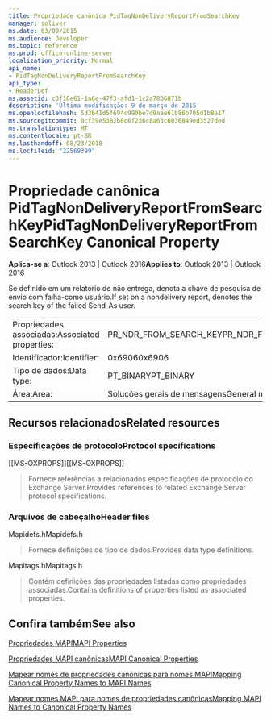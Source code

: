 ```yaml
---
title: Propriedade canônica PidTagNonDeliveryReportFromSearchKey
manager: soliver
ms.date: 03/09/2015
ms.audience: Developer
ms.topic: reference
ms.prod: office-online-server
localization_priority: Normal
api_name:
- PidTagNonDeliveryReportFromSearchKey
api_type:
- HeaderDef
ms.assetid: c3f10e61-1a6e-47f3-afd1-1c2a7836871b
description: 'Última modificação: 9 de março de 2015'
ms.openlocfilehash: 5d3b41d5f694c990be7d9aae61b86b705d1b8e17
ms.sourcegitcommit: 0cf39e5382b8c6f236c8a63c6036849ed3527ded
ms.translationtype: MT
ms.contentlocale: pt-BR
ms.lasthandoff: 08/23/2018
ms.locfileid: "22569399"
---
```

# <a name="pidtagnondeliveryreportfromsearchkey-canonical-property"></a><span data-ttu-id="afa1b-103">Propriedade canônica PidTagNonDeliveryReportFromSearchKey</span><span class="sxs-lookup"><span data-stu-id="afa1b-103">PidTagNonDeliveryReportFromSearchKey Canonical Property</span></span>

  
  
<span data-ttu-id="afa1b-104">**Aplica-se a**: Outlook 2013 | Outlook 2016</span><span class="sxs-lookup"><span data-stu-id="afa1b-104">**Applies to**: Outlook 2013 | Outlook 2016</span></span> 
  
<span data-ttu-id="afa1b-105">Se definido em um relatório de não entrega, denota a chave de pesquisa de envio com falha-como usuário.</span><span class="sxs-lookup"><span data-stu-id="afa1b-105">If set on a nondelivery report, denotes the search key of the failed Send-As user.</span></span>
  
|||
|:-----|:-----|
|<span data-ttu-id="afa1b-106">Propriedades associadas:</span><span class="sxs-lookup"><span data-stu-id="afa1b-106">Associated properties:</span></span>  <br/> |<span data-ttu-id="afa1b-107">PR_NDR_FROM_SEARCH_KEY</span><span class="sxs-lookup"><span data-stu-id="afa1b-107">PR_NDR_FROM_SEARCH_KEY</span></span>  <br/> |
|<span data-ttu-id="afa1b-108">Identificador:</span><span class="sxs-lookup"><span data-stu-id="afa1b-108">Identifier:</span></span>  <br/> |<span data-ttu-id="afa1b-109">0x6906</span><span class="sxs-lookup"><span data-stu-id="afa1b-109">0x6906</span></span>  <br/> |
|<span data-ttu-id="afa1b-110">Tipo de dados:</span><span class="sxs-lookup"><span data-stu-id="afa1b-110">Data type:</span></span>  <br/> |<span data-ttu-id="afa1b-111">PT_BINARY</span><span class="sxs-lookup"><span data-stu-id="afa1b-111">PT_BINARY</span></span>  <br/> |
|<span data-ttu-id="afa1b-112">Área:</span><span class="sxs-lookup"><span data-stu-id="afa1b-112">Area:</span></span>  <br/> |<span data-ttu-id="afa1b-113">Soluções gerais de mensagens</span><span class="sxs-lookup"><span data-stu-id="afa1b-113">General messaging</span></span>  <br/> |
   
## <a name="related-resources"></a><span data-ttu-id="afa1b-114">Recursos relacionados</span><span class="sxs-lookup"><span data-stu-id="afa1b-114">Related resources</span></span>

### <a name="protocol-specifications"></a><span data-ttu-id="afa1b-115">Especificações de protocolo</span><span class="sxs-lookup"><span data-stu-id="afa1b-115">Protocol specifications</span></span>

<span data-ttu-id="afa1b-116">[[MS-OXPROPS]]</span><span class="sxs-lookup"><span data-stu-id="afa1b-116">[[MS-OXPROPS]]</span></span> 
  
> <span data-ttu-id="afa1b-117">Fornece referências a relacionados especificações de protocolo do Exchange Server.</span><span class="sxs-lookup"><span data-stu-id="afa1b-117">Provides references to related Exchange Server protocol specifications.</span></span>
    
### <a name="header-files"></a><span data-ttu-id="afa1b-118">Arquivos de cabeçalho</span><span class="sxs-lookup"><span data-stu-id="afa1b-118">Header files</span></span>

<span data-ttu-id="afa1b-119">Mapidefs.h</span><span class="sxs-lookup"><span data-stu-id="afa1b-119">Mapidefs.h</span></span>
  
> <span data-ttu-id="afa1b-120">Fornece definições de tipo de dados.</span><span class="sxs-lookup"><span data-stu-id="afa1b-120">Provides data type definitions.</span></span>
    
<span data-ttu-id="afa1b-121">Mapitags.h</span><span class="sxs-lookup"><span data-stu-id="afa1b-121">Mapitags.h</span></span>
  
> <span data-ttu-id="afa1b-122">Contém definições das propriedades listadas como propriedades associadas.</span><span class="sxs-lookup"><span data-stu-id="afa1b-122">Contains definitions of properties listed as associated properties.</span></span>
    
## <a name="see-also"></a><span data-ttu-id="afa1b-123">Confira também</span><span class="sxs-lookup"><span data-stu-id="afa1b-123">See also</span></span>



[<span data-ttu-id="afa1b-124">Propriedades MAPI</span><span class="sxs-lookup"><span data-stu-id="afa1b-124">MAPI Properties</span></span>](mapi-properties.md)
  
[<span data-ttu-id="afa1b-125">Propriedades MAPI canônicas</span><span class="sxs-lookup"><span data-stu-id="afa1b-125">MAPI Canonical Properties</span></span>](mapi-canonical-properties.md)
  
[<span data-ttu-id="afa1b-126">Mapear nomes de propriedades canônicas para nomes MAPI</span><span class="sxs-lookup"><span data-stu-id="afa1b-126">Mapping Canonical Property Names to MAPI Names</span></span>](mapping-canonical-property-names-to-mapi-names.md)
  
[<span data-ttu-id="afa1b-127">Mapear nomes MAPI para nomes de propriedades canônicas</span><span class="sxs-lookup"><span data-stu-id="afa1b-127">Mapping MAPI Names to Canonical Property Names</span></span>](mapping-mapi-names-to-canonical-property-names.md)

